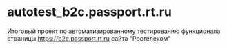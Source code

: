 # autotest_b2c.passport.rt.ru
Итоговый проект по автоматизированному тестированию функционала страницы https://b2c.passport.rt.ru сайта "Ростелеком"
